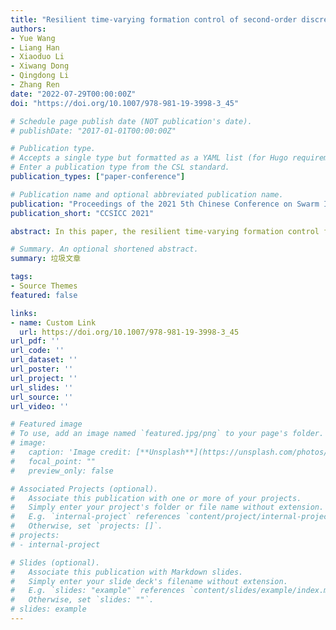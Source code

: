```yaml
---
title: "Resilient time-varying formation control of second-order discrete-time multi-agent systems with actuator faults and attacks on communication link"
authors:
- Yue Wang
- Liang Han
- Xiaoduo Li
- Xiwang Dong
- Qingdong Li
- Zhang Ren
date: "2022-07-29T00:00:00Z"
doi: "https://doi.org/10.1007/978-981-19-3998-3_45"

# Schedule page publish date (NOT publication's date).
# publishDate: "2017-01-01T00:00:00Z"

# Publication type.
# Accepts a single type but formatted as a YAML list (for Hugo requirements).
# Enter a publication type from the CSL standard.
publication_types: ["paper-conference"]

# Publication name and optional abbreviated publication name.
publication: "Proceedings of the 2021 5th Chinese Conference on Swarm Intelligence and Cooperative Control"
publication_short: "CCSICC 2021"

abstract: In this paper, the resilient time-varying formation control for second-order discrete-time multi-agent systems (DMASs) under communication link attacks and actuator faults is investigated. The number or proportion of edge attacks around each agent, including deception attacks and denial-of-service (DOS) attacks, is bounded. A discrete-time distributed formation protocol based on trim of extreme values and fault estimation and compensation is given. Using robust graph properties and discrete stability theory, sufficient conditions for the given DMASs to realize the desired formation with bounded error are derived. Numerical simulation examples are applied to illustrate the effectiveness of the resilient formation strategy.

# Summary. An optional shortened abstract.
summary: 垃圾文章

tags:
- Source Themes
featured: false

links:
- name: Custom Link
  url: https://doi.org/10.1007/978-981-19-3998-3_45
url_pdf: ''
url_code: ''
url_dataset: ''
url_poster: ''
url_project: ''
url_slides: ''
url_source: ''
url_video: ''

# Featured image
# To use, add an image named `featured.jpg/png` to your page's folder. 
# image:
#   caption: 'Image credit: [**Unsplash**](https://unsplash.com/photos/s9CC2SKySJM)'
#   focal_point: ""
#   preview_only: false

# Associated Projects (optional).
#   Associate this publication with one or more of your projects.
#   Simply enter your project's folder or file name without extension.
#   E.g. `internal-project` references `content/project/internal-project/index.md`.
#   Otherwise, set `projects: []`.
# projects:
# - internal-project

# Slides (optional).
#   Associate this publication with Markdown slides.
#   Simply enter your slide deck's filename without extension.
#   E.g. `slides: "example"` references `content/slides/example/index.md`.
#   Otherwise, set `slides: ""`.
# slides: example
---
```


<!-- {{% callout note %}}
Create your slides in Markdown - click the *Slides* button to check out the example.
{{% /callout %}}

Add the publication's **full text** or **supplementary notes** here. You can use rich formatting such as including [code, math, and images](https://wowchemy.com/docs/content/writing-markdown-latex/). -->
